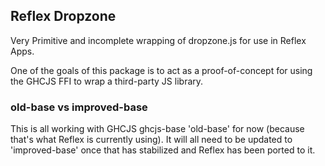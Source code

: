 ## Reflex Dropzone

Very Primitive and incomplete wrapping of dropzone.js for use in Reflex Apps.

One of the goals of this package is to act as a proof-of-concept for using the GHCJS FFI to wrap a third-party JS library.

### old-base vs improved-base
This is all working with GHCJS ghcjs-base 'old-base' for now (because that's what Reflex is currently using).
It will all need to be updated to 'improved-base' once that has stabilized and Reflex has been ported to it.
